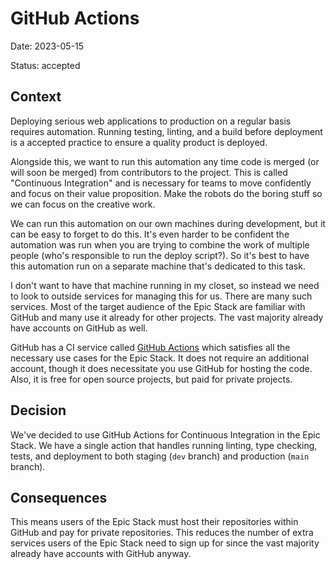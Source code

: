 # GitHub Actions

Date: 2023-05-15

Status: accepted

## Context

Deploying serious web applications to production on a regular basis requires
automation. Running testing, linting, and a build before deployment is a
accepted practice to ensure a quality product is deployed.

Alongside this, we want to run this automation any time code is merged (or will
soon be merged) from contributors to the project. This is called "Continuous
Integration" and is necessary for teams to move confidently and focus on their
value proposition. Make the robots do the boring stuff so we can focus on the
creative work.

We can run this automation on our own machines during development, but it can be
easy to forget to do this. It's even harder to be confident the automation was
run when you are trying to combine the work of multiple people (who's
responsible to run the deploy script?). So it's best to have this automation run
on a separate machine that's dedicated to this task.

I don't want to have that machine running in my closet, so instead we need to
look to outside services for managing this for us. There are many such services.
Most of the target audience of the Epic Stack are familiar with GitHub and many
use it already for other projects. The vast majority already have accounts on
GitHub as well.

GitHub has a CI service called
[GitHub Actions](https://docs.github.com/en/actions) which satisfies all the
necessary use cases for the Epic Stack. It does not require an additional
account, though it does necessitate you use GitHub for hosting the code. Also,
it is free for open source projects, but paid for private projects.

## Decision

We've decided to use GitHub Actions for Continuous Integration in the Epic
Stack. We have a single action that handles running linting, type checking,
tests, and deployment to both staging (`dev` branch) and production (`main`
branch).

## Consequences

This means users of the Epic Stack must host their repositories within GitHub
and pay for private repositories. This reduces the number of extra services
users of the Epic Stack need to sign up for since the vast majority already have
accounts with GitHub anyway.
